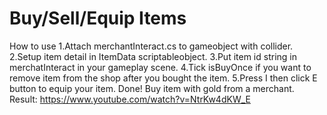 # Buy/Sell/Equip Items
How to use
1.Attach merchantInteract.cs to gameobject with collider.
2.Setup item detail in ItemData scriptableobject.
3.Put item id string in merchatInteract in your gameplay scene.
4.Tick isBuyOnce if you want to remove item from the shop after you bought the item.
5.Press I then click E button to equip your item.
Done!
Buy item with gold from a merchant.
Result: https://www.youtube.com/watch?v=NtrKw4dKW_E
